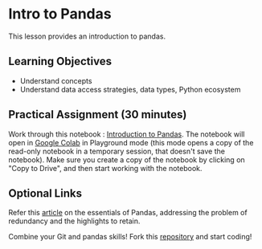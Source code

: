# Intro to Pandas

This lesson provides an introduction to pandas.

## Learning Objectives

* Understand concepts
* Understand data access strategies, data types, Python ecosystem

## Practical Assignment (30 minutes)

Work through this notebook : [Introduction to Pandas](https://colab.research.google.com/github/waterhackweek/learning-resources/blob/master/notebooks/pandas-intro.ipynb). The notebook will open in [Google Colab](https://colab.research.google.com/notebooks/intro.ipynb) in Playground mode (this mode opens a copy of the read-only notebook in a temporary session, that doesn't save the notebook). Make sure you create a copy of the notebook by clicking on "Copy to Drive", and then start working with the notebook.

## Optional Links

Refer this [article](https://medium.com/dunder-data/minimally-sufficient-pandas-a8e67f2a2428) on the essentials of Pandas, addressing the problem of redundancy and the highlights to retain.

Combine your Git and pandas skills! Fork this [repository](https://github.com/guipsamora/pandas_exercises) and start coding!